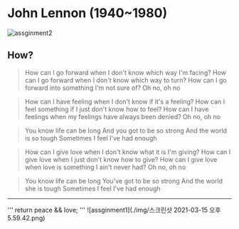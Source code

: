 # John Lennon (1940~1980)

![assginment2](https://lh3.googleusercontent.com/proxy/aDygle7pIwIrhirUXFW0F3SPqzRQM3MoYJXVlmp-zlBSket3IEPuHoy00HJ3c1Y0K8_DtOurFADmw4_L36863rqCXsMv7RSTTqM_s5nvl0ISBeJbNR14bCDjnDKWAN8MRFfrEXMAhtVnB-g8rYmjH2fY5PFuRYgN4woKa7FihQiEC56pdxk53h6RUQqIcm4SJT3w7lH_Gb5EB0sl7Px3Q17pBuY)

## How?

> How can I go forward when I don't know which way I'm facing?
> How can I go forward when I don't know which way to turn?
> How can I go forward into something I'm not sure of?
> Oh no, oh no

> How can I have feeling when I don't know if it's a feeling?
> How can I feel something if I just don't know how to feel?
> How can I have feelings when my feelings have always been denied?
> Oh no, oh no

> You know life can be long
> And you got to be so strong
> And the world is so tough
> Sometimes I feel I've had enough

> How can I give love when I don't know what it is I'm giving?
> How can I give love when I just don't know how to give?
> How can I give love when love is something I ain't never had?
> Oh no, oh no

> You know life can be long
> You've got to be so strong
> And the world she is tough
> Sometimes I feel I've had enough
---
'''
return peace && love;
'''
![assginment1](./img/스크린샷 2021-03-15 오후 5.59.42.png)

